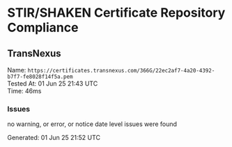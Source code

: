 # STIR/SHAKEN Certificate Repository Compliance

## TransNexus

Name: `https://certificates.transnexus.com/366G/22ec2af7-4a20-4392-b7f7-fe8028f14f5a.pem`\
Tested At: 01 Jun 25 21:43 UTC\
Time: 46ms

### Issues

no warning, or error, or notice date level issues were found

Generated: 01 Jun 25 21:52 UTC